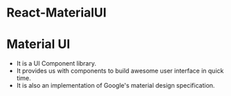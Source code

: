 # React-MaterialUI

# Material UI
- It is a UI Component library.
- It provides us with components to build awesome user interface in quick time.
- It is also an implementation of Google's material design specification.

